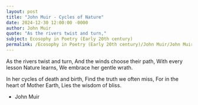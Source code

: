 ```yaml
---
layout: post
title: "John Muir - Cycles of Nature"
date: 2024-12-30 12:00:00 -0000
author: John Muir
quote: "As the rivers twist and turn,"
subject: Ecosophy in Poetry (Early 20th century)
permalink: /Ecosophy in Poetry (Early 20th century)/John Muir/John Muir - Cycles of Nature
---
```


As the rivers twist and turn,
And the winds choose their path,
With every lesson Nature learns,
We embrace her gentle wrath.

In her cycles of death and birth,
Find the truth we often miss,
For in the heart of Mother Earth,
Lies the wisdom of bliss.

- John Muir
